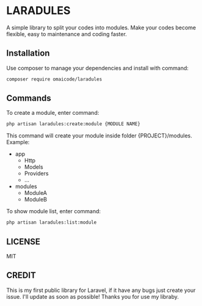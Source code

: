 LARADULES
=======
A simple library to split your codes into modules. Make your codes become flexible, easy to maintenance and coding faster.

Installation
------------

Use composer to manage your dependencies and install with command:

```bash
composer require omaicode/laradules
```
Commands
-------

To create a module, enter command:

```bash
php artisan laradules:create:module {MODULE NAME}
```

This command will create your module inside folder {PROJECT}/modules. Example:

- app
    - Http
    - Models
    - Providers
    - ...
- modules
    - ModuleA
    - ModuleB

To show module list, enter command:

```bash
php artisan laradules:list:module
```
LICENSE
-------

MIT

CREDIT
------

This is my first public library for Laravel, if it have any bugs just create your issue. I'll update as soon as possible!
Thanks you for use my libraby.